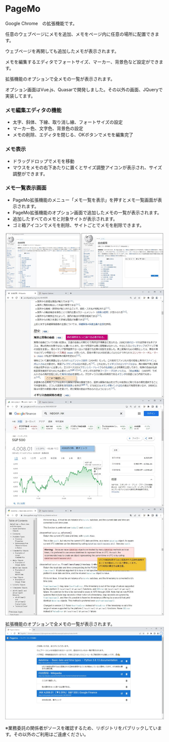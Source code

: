 # PageMo
Google Chrome　の拡張機能です。

任意のウェブページにメモを追加、メモをページ内に任意の場所に配置できます。 

ウェブページを再開しても追加したメモが表示されます。

メモを編集するエディタでフォートサイズ、マーカー、背景色など設定ができます。

拡張機能のオプションで全メモの一覧が表示されます。

オプション画面はVue.js、Quasarで開発しました。その以外の画面、JQueryで実装してます。

### メモ編集エディタの機能
- 太字、斜体、下線、取り消し線、フォートサイズの設定
- マーカー色、文字色、背景色の設定
- メモの削除、エディタを閉じる、OKボタンでメモを編集完了

### メモ表示
- ドラッグドロップでメモを移動
- マウスをメモの右下あたりに置くとサイズ調整アイコンが表示され、サイズ調整ができます。

### メモ一覧表示画面
- PageMo拡張機能のメニュー「メモ一覧を表示」を押すとメモ一覧画面が表示されます。
- PageMo拡張機能のオプション画面で追加したメモの一覧が表示されます。
- 追加したすべてのメモと対象サイトが表示されます。
- ゴミ箱アイコンでメモを削除、サイトごとでメモを削除できます。


![](manual/github/1.jpg)
![](manual/github/3.jpg)
![](manual/github/4.jpg)
![](manual/github/5.jpg)

拡張機能のオプションで全メモの一覧が表示されます。
![](manual/github/2.jpg)


※業務委託の関係者がソースを確認するため、リポジトリをパブリックしています。その以外のご利用はご遠慮ください。
